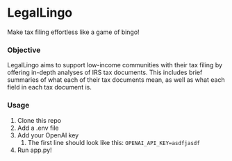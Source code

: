 # LegalLingo
Make tax filing effortless like a game of bingo!

### Objective
LegalLingo aims to support low-income communities with their tax filing by offering in-depth analyses of IRS tax documents. This includes brief summaries of what each of their tax documents mean, as well as what each field in each tax document is.

### Usage
1. Clone this repo
2. Add a .env file
3. Add your OpenAI key
   1. The first line should look like this: `OPENAI_API_KEY=asdfjasdf`
4. Run app.py!

